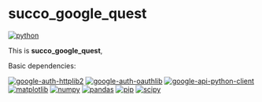 # succo_google_quest

[![python](https://img.shields.io/badge/python-grey.svg)](https://www.python.org/)

This is **succo_google_quest**, 

Basic dependencies:

[![google-auth-httplib2](https://img.shields.io/badge/google_auth_httplib2-grey.svg)](https://pypi.org/project/google-auth-httplib2/) [![google-auth-oauthlib](https://img.shields.io/badge/google_auth_oauthlib-grey.svg)](https://pypi.org/project/google-auth-oauthlib/) [![google-api-python-client](https://img.shields.io/badge/google-api-python-client-grey.svg)](https://github.com/googleapis/google-api-python-client) [![matplotlib](https://img.shields.io/badge/matplotlib-3.3.1-blue.svg)](https://matplotlib.org/) [![numpy](https://img.shields.io/badge/numpy-grey.svg)](https://numpy.org/) [![pandas](https://img.shields.io/badge/pandas-grey.svg)](https://pandas.pydata.org/) [![pip](https://img.shields.io/badge/pip-grey.svg)](https://pip.pypa.io/en/stable/) [![scipy](https://img.shields.io/badge/scipy-grey.svg)](https://www.scipy.org/)
